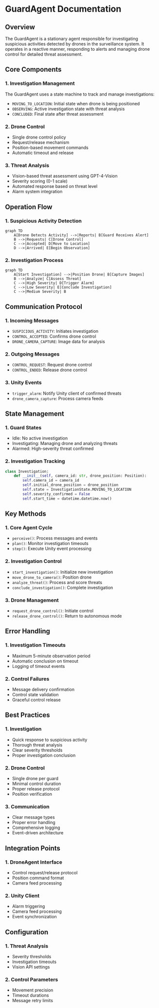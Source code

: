 # GuardAgent Documentation

## Overview
The GuardAgent is a stationary agent responsible for investigating suspicious activities detected by drones in the surveillance system. It operates in a reactive manner, responding to alerts and managing drone control for detailed threat assessment.

## Core Components

### 1. Investigation Management
The GuardAgent uses a state machine to track and manage investigations:
- `MOVING_TO_LOCATION`: Initial state when drone is being positioned
- `OBSERVING`: Active investigation state with threat analysis
- `CONCLUDED`: Final state after threat assessment

### 2. Drone Control
- Single drone control policy
- Request/release mechanism
- Position-based movement commands
- Automatic timeout and release

### 3. Threat Analysis
- Vision-based threat assessment using GPT-4-Vision
- Severity scoring (0-1 scale)
- Automated response based on threat level
- Alarm system integration

## Operation Flow

### 1. Suspicious Activity Detection
```mermaid
graph TD
    A[Drone Detects Activity] -->|Reports| B[Guard Receives Alert]
    B -->|Requests| C[Drone Control]
    C -->|Accepted| D[Move to Location]
    D -->|Arrived| E[Begin Observation]
```

### 2. Investigation Process
```mermaid
graph TD
    A[Start Investigation] -->|Position Drone| B[Capture Images]
    B -->|Analyze| C[Assess Threat]
    C -->|High Severity| D[Trigger Alarm]
    C -->|Low Severity| E[Conclude Investigation]
    C -->|Medium Severity| B
```

## Communication Protocol

### 1. Incoming Messages
- `SUSPICIOUS_ACTIVITY`: Initiates investigation
- `CONTROL_ACCEPTED`: Confirms drone control
- `DRONE_CAMERA_CAPTURE`: Image data for analysis

### 2. Outgoing Messages
- `CONTROL_REQUEST`: Request drone control
- `CONTROL_ENDED`: Release drone control

### 3. Unity Events
- `trigger_alarm`: Notify Unity client of confirmed threats
- `drone_camera_capture`: Process camera feeds

## State Management

### 1. Guard States
- Idle: No active investigation
- Investigating: Managing drone and analyzing threats
- Alarmed: High-severity threat confirmed

### 2. Investigation Tracking
```python
class Investigation:
    def __init__(self, camera_id: str, drone_position: Position):
        self.camera_id = camera_id
        self.initial_drone_position = drone_position
        self.state = InvestigationState.MOVING_TO_LOCATION
        self.severity_confirmed = False
        self.start_time = datetime.datetime.now()
```

## Key Methods

### 1. Core Agent Cycle
- `perceive()`: Process messages and events
- `plan()`: Monitor investigation timeouts
- `step()`: Execute Unity event processing

### 2. Investigation Control
- `start_investigation()`: Initialize new investigation
- `move_drone_to_camera()`: Position drone
- `analyze_threat()`: Process and score threats
- `conclude_investigation()`: Complete investigation

### 3. Drone Management
- `request_drone_control()`: Initiate control
- `release_drone_control()`: Return to autonomous mode

## Error Handling

### 1. Investigation Timeouts
- Maximum 5-minute observation period
- Automatic conclusion on timeout
- Logging of timeout events

### 2. Control Failures
- Message delivery confirmation
- Control state validation
- Graceful control release

## Best Practices

### 1. Investigation
- Quick response to suspicious activity
- Thorough threat analysis
- Clear severity thresholds
- Proper investigation conclusion

### 2. Drone Control
- Single drone per guard
- Minimal control duration
- Proper release protocol
- Position verification

### 3. Communication
- Clear message types
- Proper error handling
- Comprehensive logging
- Event-driven architecture

## Integration Points

### 1. DroneAgent Interface
- Control request/release protocol
- Position command format
- Camera feed processing

### 2. Unity Client
- Alarm triggering
- Camera feed processing
- Event synchronization

## Configuration

### 1. Threat Analysis
- Severity thresholds
- Investigation timeouts
- Vision API settings

### 2. Control Parameters
- Movement precision
- Timeout durations
- Message retry limits
